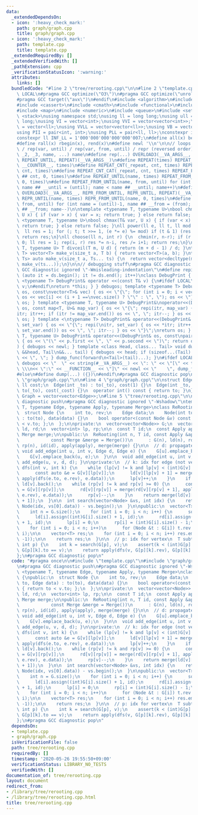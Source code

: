 ```yaml
---
data:
  _extendedDependsOn:
  - icon: ':heavy_check_mark:'
    path: graph/graph.cpp
    title: graph/graph.cpp
  - icon: ':heavy_check_mark:'
    path: template.cpp
    title: template.cpp
  _extendedRequiredBy: []
  _extendedVerifiedWith: []
  _pathExtension: cpp
  _verificationStatusIcon: ':warning:'
  attributes:
    links: []
  bundledCode: "#line 2 \"tree/rerooting.cpp\"\n\n#line 2 \"template.cpp\"\n\n#ifndef\
    \ LOCAL\n#pragma GCC optimize(\"O3\")\n#pragma GCC optimize(\"unroll-loops\")\n\
    #pragma GCC target(\"avx\")\n#endif\n#include <algorithm>\n#include <bitset>\n\
    #include <cassert>\n#include <cmath>\n#include <functional>\n#include <iostream>\n\
    #include <map>\n#include <numeric>\n#include <queue>\n#include <set>\n#include\
    \ <stack>\nusing namespace std;\nusing ll = long long;\nusing ull = unsigned long\
    \ long;\nusing VI = vector<int>;\nusing VVI = vector<vector<int>>;\nusing VLL\
    \ = vector<ll>;\nusing VVLL = vector<vector<ll>>;\nusing VB = vector<bool>;\n\
    using PII = pair<int, int>;\nusing PLL = pair<ll, ll>;\nconstexpr int INF = 1000000007;\n\
    constexpr ll INF_LL = 1'000'000'000'000'000'007;\n#define all(x) begin(x), end(x)\n\
    #define rall(x) rbegin(x), rend(x)\n#define newl '\\n'\n\n// loops rep(until)\
    \ / rep(var, until) / rep(var, from, until) / repr (reversed order)\n#define OVERLOAD3(_1,\
    \ _2, _3, name, ...) name\n#define rep(...) OVERLOAD3(__VA_ARGS__, REPEAT_FROM_UNTIL,\
    \ REPEAT_UNTIL, REPEAT)(__VA_ARGS__)\n#define REPEAT(times) REPEAT_CNT(_repeat,\
    \ __COUNTER__, times)\n#define REPEAT_CNT(_repeat, cnt, times) REPEAT_CNT_CAT(_repeat,\
    \ cnt, times)\n#define REPEAT_CNT_CAT(_repeat, cnt, times) REPEAT_FROM_UNTIL(_repeat\
    \ ## cnt, 0, times)\n#define REPEAT_UNTIL(name, times) REPEAT_FROM_UNTIL(name,\
    \ 0, times)\n#define REPEAT_FROM_UNTIL(name, from, until) for (int name = from,\
    \ name ## __until = (until); name < name ## __until; name++)\n#define repr(...)\
    \ OVERLOAD3(__VA_ARGS__, REPR_FROM_UNTIL, REPR_UNTIL, REPEAT)(__VA_ARGS__)\n#define\
    \ REPR_UNTIL(name, times) REPR_FROM_UNTIL(name, 0, times)\n#define REPR_FROM_UNTIL(name,\
    \ from, until) for (int name = (until)-1, name ## __from = (from); name >= name\
    \ ## __from; name--)\n\ntemplate <typename T, typename U>\nbool chmin(T& var,\
    \ U x) { if (var > x) { var = x; return true; } else return false; }\ntemplate\
    \ <typename T, typename U>\nbool chmax(T& var, U x) { if (var < x) { var = x;\
    \ return true; } else return false; }\nll power(ll e, ll t, ll mod = INF_LL) {\n\
    \  ll res = 1; for (; t; t >>= 1, (e *= e) %= mod) if (t & 1) (res *= e) %= mod;\
    \ return res;\n}\nll choose(ll n, int r) {\n  chmin(r, n-r); if (r < 0) return\
    \ 0; ll res = 1; rep(i, r) res *= n-i, res /= i+1; return res;\n}\ntemplate <typename\
    \ T, typename U> T divceil(T m, U d) { return (m + d - 1) / d; }\ntemplate <typename\
    \ T> vector<T> make_v(size_t a, T b) { return vector<T>(a, b); }\ntemplate <typename...\
    \ Ts> auto make_v(size_t a, Ts... ts) {\n  return vector<decltype(make_v(ts...))>(a,\
    \ make_v(ts...));\n}\n\n// debugging stuff\n#pragma GCC diagnostic push\n#pragma\
    \ GCC diagnostic ignored \"-Wmisleading-indentation\"\n#define repi(it, ds) for\
    \ (auto it = ds.begin(); it != ds.end(); it++)\nclass DebugPrint { public: template\
    \ <typename T> DebugPrint& operator <<(const T& v) {\n#ifdef LOCAL\n    cerr <<\
    \ v;\n#endif\nreturn *this; } } debugos; template <typename T> DebugPrint& operator<<(DebugPrint&\
    \ os, const\nvector<T>& vec) { os << \"{\"; for (int i = 0; i < vec.size(); i++)\
    \ os << vec[i] << (i + 1 ==\nvec.size() ? \"\" : \", \"); os << \"}\"; return\
    \ os; } template <typename T, typename U> DebugPrint&\noperator<<(DebugPrint&\
    \ os, const map<T, U>& map_var) { os << \"{\"; repi(itr, map_var) { os << *\n\
    itr; itr++; if (itr != map_var.end()) os << \", \"; itr--; } os << \"}\"; return\
    \ os; } template <\ntypename T> DebugPrint& operator<<(DebugPrint& os, const set<T>&\
    \ set_var) { os << \"{\"; repi(\nitr, set_var) { os << *itr; itr++; if (itr !=\
    \ set_var.end()) os << \", \"; itr--; } os << \"}\";\nreturn os; } template <typename\
    \ T, typename U> DebugPrint& operator<<(DebugPrint& os, const\npair<T, U>& p)\
    \ { os << \"(\" << p.first << \", \" << p.second << \")\"; return os; } void dump_func(\n\
    ) { debugos << newl; } template <class Head, class... Tail> void dump_func(Head\
    \ &&head, Tail\n&&... tail) { debugos << head; if (sizeof...(Tail) > 0) { debugos\
    \ << \", \"; } dump_func(forward\n<Tail>(tail)...); }\n#ifdef LOCAL\n#define dump(...)\
    \ debugos << \"  \" << string(#__VA_ARGS__) << \": \" << \"[\" << to_string(__LINE__)\
    \ \\\n<< \":\" << __FUNCTION__ << \"]\" << newl << \"    \", dump_func(__VA_ARGS__)\n\
    #else\n#define dump(...) ({})\n#endif\n#pragma GCC diagnostic pop\n\n\n#line 2\
    \ \"graph/graph.cpp\"\n\n#line 4 \"graph/graph.cpp\"\n\nstruct Edge {\n  int to;\
    \ ll cost;\n  Edge(int _to) : to(_to), cost(1) {}\n  Edge(int _to, ll _cost) :\
    \ to(_to), cost(_cost) {}\n  operator int() const { return to; }\n};\n\nusing\
    \ Graph = vector<vector<Edge>>;\n#line 5 \"tree/rerooting.cpp\"\n\n#pragma GCC\
    \ diagnostic push\n#pragma GCC diagnostic ignored \"-Wshadow\"\ntemplate <typename\
    \ T, typename Edge, typename Apply, typename Merge>\nclass ReRooting {\npublic:\n\
    \  struct Node {\n    int to, rev;\n    Edge data;\n    Node(int to, Edge data)\
    \ : to(to), data(data) {}\n    bool operator<(const Node &v) const { return to\
    \ < v.to; };\n  };\n\nprivate:\n  vector<vector<Node>> G;\n  vector<vector<T>>\
    \ ld, rd;\n  vector<int> lp, rp;\n\n  const T id;\n  const Apply apply;\n  const\
    \ Merge merge;\n\npublic:\n  ReRooting(int n, T id, const Apply &apply = Apply(),\n\
    \            const Merge &merge = Merge())\n      : G(n), ld(n), rd(n), lp(n),\
    \ rp(n), id(id), apply(apply), merge(merge) {}\n\n  // d: propagate v to u\n \
    \ void add_edge(int u, int v, Edge d, Edge e) {\n    G[u].emplace_back(v, d);\n\
    \    G[v].emplace_back(u, e);\n  }\n\n  void add_edge(int u, int v, Edge d) {\
    \ add_edge(u, v, d, d); }\n\nprivate:\n  // k: idx for edge (not vertex)\n  T\
    \ dfs(int v, int k) {\n    while (lp[v] != k and lp[v] < (int)G[v].size()) {\n\
    \      const auto &e = G[v][lp[v]];\n      ld[v][lp[v] + 1] = merge(ld[v][lp[v]],\
    \ apply(dfs(e.to, e.rev), e.data));\n      lp[v]++;\n    }\n    if (k < 0) return\
    \ ld[v].back();\n    while (rp[v] != k and rp[v] >= 0) {\n      const auto &e\
    \ = G[v][rp[v]];\n      rd[v][rp[v]] = merge(rd[v][rp[v] + 1], apply(dfs(e.to,\
    \ e.rev), e.data));\n      rp[v]--;\n    }\n    return merge(ld[v][k], rd[v][k\
    \ + 1]);\n  }\n\n  int search(vector<Node> &vs, int idx) {\n    return lower_bound(all(vs),\
    \ Node(idx, vs[0].data)) - vs.begin();\n  }\n\npublic:\n  vector<T> build() {\n\
    \    int n = G.size();\n    for (int i = 0; i < n; i++) {\n      sort(all(G[i]));\n\
    \      ld[i].assign((int)G[i].size() + 1, id);\n      rd[i].assign((int)G[i].size()\
    \ + 1, id);\n      lp[i] = 0;\n      rp[i] = (int)G[i].size() - 1;\n    }\n\n\
    \    for (int i = 0; i < n; i++)\n      for (Node &t : G[i]) t.rev = search(G[t.to],\
    \ i);\n\n    vector<T> res;\n    for (int i = 0; i < n; i++) res.emplace_back(dfs(i,\
    \ -1));\n\n    return res;\n  }\n\n  // p: idx for vertex\n  T subtree(int v,\
    \ int p) {\n    int k = search(G[p], v);\n    assert(k < (int)G[p].size() and\
    \ G[p][k].to == v);\n    return apply(dfs(v, G[p][k].rev), G[p][k].data);\n  }\n\
    };\n#pragma GCC diagnostic pop\n"
  code: "#pragma once\n\n#include \"template.cpp\"\n#include \"graph/graph.cpp\"\n\
    \n#pragma GCC diagnostic push\n#pragma GCC diagnostic ignored \"-Wshadow\"\ntemplate\
    \ <typename T, typename Edge, typename Apply, typename Merge>\nclass ReRooting\
    \ {\npublic:\n  struct Node {\n    int to, rev;\n    Edge data;\n    Node(int\
    \ to, Edge data) : to(to), data(data) {}\n    bool operator<(const Node &v) const\
    \ { return to < v.to; };\n  };\n\nprivate:\n  vector<vector<Node>> G;\n  vector<vector<T>>\
    \ ld, rd;\n  vector<int> lp, rp;\n\n  const T id;\n  const Apply apply;\n  const\
    \ Merge merge;\n\npublic:\n  ReRooting(int n, T id, const Apply &apply = Apply(),\n\
    \            const Merge &merge = Merge())\n      : G(n), ld(n), rd(n), lp(n),\
    \ rp(n), id(id), apply(apply), merge(merge) {}\n\n  // d: propagate v to u\n \
    \ void add_edge(int u, int v, Edge d, Edge e) {\n    G[u].emplace_back(v, d);\n\
    \    G[v].emplace_back(u, e);\n  }\n\n  void add_edge(int u, int v, Edge d) {\
    \ add_edge(u, v, d, d); }\n\nprivate:\n  // k: idx for edge (not vertex)\n  T\
    \ dfs(int v, int k) {\n    while (lp[v] != k and lp[v] < (int)G[v].size()) {\n\
    \      const auto &e = G[v][lp[v]];\n      ld[v][lp[v] + 1] = merge(ld[v][lp[v]],\
    \ apply(dfs(e.to, e.rev), e.data));\n      lp[v]++;\n    }\n    if (k < 0) return\
    \ ld[v].back();\n    while (rp[v] != k and rp[v] >= 0) {\n      const auto &e\
    \ = G[v][rp[v]];\n      rd[v][rp[v]] = merge(rd[v][rp[v] + 1], apply(dfs(e.to,\
    \ e.rev), e.data));\n      rp[v]--;\n    }\n    return merge(ld[v][k], rd[v][k\
    \ + 1]);\n  }\n\n  int search(vector<Node> &vs, int idx) {\n    return lower_bound(all(vs),\
    \ Node(idx, vs[0].data)) - vs.begin();\n  }\n\npublic:\n  vector<T> build() {\n\
    \    int n = G.size();\n    for (int i = 0; i < n; i++) {\n      sort(all(G[i]));\n\
    \      ld[i].assign((int)G[i].size() + 1, id);\n      rd[i].assign((int)G[i].size()\
    \ + 1, id);\n      lp[i] = 0;\n      rp[i] = (int)G[i].size() - 1;\n    }\n\n\
    \    for (int i = 0; i < n; i++)\n      for (Node &t : G[i]) t.rev = search(G[t.to],\
    \ i);\n\n    vector<T> res;\n    for (int i = 0; i < n; i++) res.emplace_back(dfs(i,\
    \ -1));\n\n    return res;\n  }\n\n  // p: idx for vertex\n  T subtree(int v,\
    \ int p) {\n    int k = search(G[p], v);\n    assert(k < (int)G[p].size() and\
    \ G[p][k].to == v);\n    return apply(dfs(v, G[p][k].rev), G[p][k].data);\n  }\n\
    };\n#pragma GCC diagnostic pop\n"
  dependsOn:
  - template.cpp
  - graph/graph.cpp
  isVerificationFile: false
  path: tree/rerooting.cpp
  requiredBy: []
  timestamp: '2020-05-26 19:55:50+09:00'
  verificationStatus: LIBRARY_NO_TESTS
  verifiedWith: []
documentation_of: tree/rerooting.cpp
layout: document
redirect_from:
- /library/tree/rerooting.cpp
- /library/tree/rerooting.cpp.html
title: tree/rerooting.cpp
---
```


